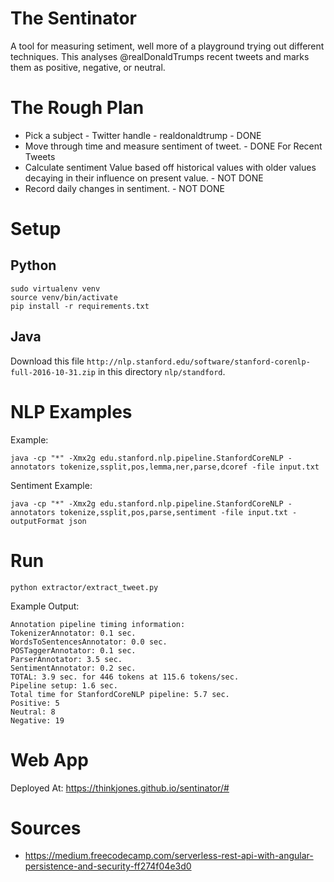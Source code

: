 # The Sentinator
A tool for measuring setiment, well more of a playground trying out different techniques.  This analyses @realDonaldTrumps recent 
tweets and marks them as positive, negative, or neutral.

# The Rough Plan
* Pick a subject - Twitter handle - realdonaldtrump - DONE
* Move through time and measure sentiment of tweet. - DONE For Recent Tweets
* Calculate sentiment Value based off historical values with older values decaying in their influence on present value. - NOT DONE
* Record daily changes in sentiment. - NOT DONE


# Setup

## Python
```
sudo virtualenv venv
source venv/bin/activate
pip install -r requirements.txt
```

## Java
Download this file `http://nlp.stanford.edu/software/stanford-corenlp-full-2016-10-31.zip` in this directory `nlp/standford`.


# NLP Examples
Example:
```
java -cp "*" -Xmx2g edu.stanford.nlp.pipeline.StanfordCoreNLP -annotators tokenize,ssplit,pos,lemma,ner,parse,dcoref -file input.txt
```

Sentiment Example:
```
java -cp "*" -Xmx2g edu.stanford.nlp.pipeline.StanfordCoreNLP -annotators tokenize,ssplit,pos,parse,sentiment -file input.txt -outputFormat json
```

# Run
```
python extractor/extract_tweet.py
```

Example Output:
```
Annotation pipeline timing information:
TokenizerAnnotator: 0.1 sec.
WordsToSentencesAnnotator: 0.0 sec.
POSTaggerAnnotator: 0.1 sec.
ParserAnnotator: 3.5 sec.
SentimentAnnotator: 0.2 sec.
TOTAL: 3.9 sec. for 446 tokens at 115.6 tokens/sec.
Pipeline setup: 1.6 sec.
Total time for StanfordCoreNLP pipeline: 5.7 sec.
Positive: 5
Neutral: 8
Negative: 19
```

# Web App
Deployed At: https://thinkjones.github.io/sentinator/#

# Sources
* https://medium.freecodecamp.com/serverless-rest-api-with-angular-persistence-and-security-ff274f04e3d0

